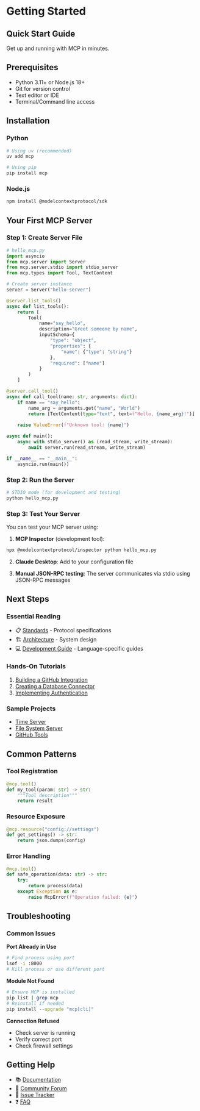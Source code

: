 # Getting Started

## Quick Start Guide

Get up and running with MCP in minutes.

## Prerequisites

- Python 3.11+ or Node.js 18+
- Git for version control
- Text editor or IDE
- Terminal/Command line access

## Installation

### Python
```bash
# Using uv (recommended)
uv add mcp

# Using pip
pip install mcp
```

### Node.js
```bash
npm install @modelcontextprotocol/sdk
```

## Your First MCP Server

### Step 1: Create Server File

```python
# hello_mcp.py
import asyncio
from mcp.server import Server
from mcp.server.stdio import stdio_server
from mcp.types import Tool, TextContent

# Create server instance
server = Server("hello-server")

@server.list_tools()
async def list_tools():
    return [
        Tool(
            name="say_hello",
            description="Greet someone by name",
            inputSchema={
                "type": "object",
                "properties": {
                    "name": {"type": "string"}
                },
                "required": ["name"]
            }
        )
    ]

@server.call_tool()
async def call_tool(name: str, arguments: dict):
    if name == "say_hello":
        name_arg = arguments.get("name", "World")
        return [TextContent(type="text", text=f"Hello, {name_arg}!")]
    
    raise ValueError(f"Unknown tool: {name}")

async def main():
    async with stdio_server() as (read_stream, write_stream):
        await server.run(read_stream, write_stream)

if __name__ == "__main__":
    asyncio.run(main())
```

### Step 2: Run the Server

```bash
# STDIO mode (for development and testing)
python hello_mcp.py
```

### Step 3: Test Your Server

You can test your MCP server using:

1. **MCP Inspector** (development tool):
```bash
npx @modelcontextprotocol/inspector python hello_mcp.py
```

2. **Claude Desktop**: Add to your configuration file

3. **Manual JSON-RPC testing**: The server communicates via stdio using JSON-RPC messages

## Next Steps

### Essential Reading
- 📋 [Standards](standards.md) - Protocol specifications
- 🏗️ [Architecture](architecture.md) - System design
- 💻 [Development Guide](../develop/index.md) - Language-specific guides

### Hands-On Tutorials
1. [Building a GitHub Integration](../develop/tutorials/github-integration.md)
2. [Creating a Database Connector](../develop/tutorials/database-connector.md)
3. [Implementing Authentication](../secure/authentication.md)

### Sample Projects
- [Time Server](https://github.com/mcp-servers/time-server)
- [File System Server](https://github.com/mcp-servers/filesystem)
- [GitHub Tools](https://github.com/mcp-servers/github)

## Common Patterns

### Tool Registration
```python
@mcp.tool()
def my_tool(param: str) -> str:
    """Tool description"""
    return result
```

### Resource Exposure
```python
@mcp.resource("config://settings")
def get_settings() -> str:
    return json.dumps(config)
```

### Error Handling
```python
@mcp.tool()
def safe_operation(data: str) -> str:
    try:
        return process(data)
    except Exception as e:
        raise McpError(f"Operation failed: {e}")
```

## Troubleshooting

### Common Issues

**Port Already in Use**
```bash
# Find process using port
lsof -i :8000
# Kill process or use different port
```

**Module Not Found**
```bash
# Ensure MCP is installed
pip list | grep mcp
# Reinstall if needed
pip install --upgrade "mcp[cli]"
```

**Connection Refused**
- Check server is running
- Verify correct port
- Check firewall settings

## Getting Help

- 📚 [Documentation](../index.md)
- 💬 [Community Forum](https://github.com/modelcontextprotocol/discussions)
- 🐛 [Issue Tracker](https://github.com/modelcontextprotocol/issues)
- ❓ [FAQ](../faq/index.md)